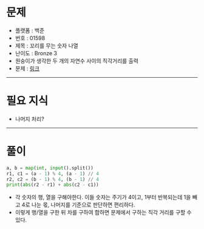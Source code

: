 # 문제
- 플랫폼 : 백준
- 번호 : 01598
- 제목 : 꼬리를 무는 숫자 나열
- 난이도 : Bronze 3
- 원숭이가 생각한 두 개의 자연수 사이의 직각거리를 출력
- 문제 : <a href="https://www.acmicpc.net/problem/1598" target="_blank">링크</a>

---

# 필요 지식
- 나머지 처리?

---

# 풀이
```python
a, b = map(int, input().split())
r1, c1 = (a - 1) % 4, (a - 1) // 4
r2, c2 = (b - 1) % 4, (b - 1) // 4
print(abs(r2 - r1) + abs(c2 - c1))
```
- 각 숫자의 행, 열을 구해야한다. 이들 숫자는 주기가 4이고, 1부터 반복되는데 1을 빼고 4로 나눈 몫, 나머지를 기준으로 판단하면 편리하다.
- 이렇게 행/열을 구한 뒤 차를 구하여 합하면 문제에서 구하는 직각 거리를 구할 수 있다.
